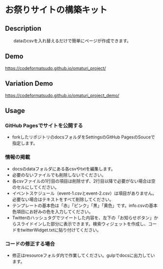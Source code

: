 # お祭りサイトの構築キット

## Description
　　dataのcsvを入れ替えるだけで簡単にページが作成できます。

## Demo
  https://codeformatsudo.github.io/omaturi_project/
		
## Variation Demo
  https://codeformatsudo.github.io/omaturi_project_demo/

## Usage
### GitHub Pagesでサイトを公開する
* forkしたリポジトリのdocsフォルダをSettingsのGitHub PagesのSouceで指定します。

### 情報の掲載
* docsのdataフォルダにある各csvやtxtを編集します。
* 必要のないファイルでも削除しないでください。
* 各csvファイルの1行目の項目は削除せず、2行目以降で必要がない場合は空のセルにしてください。
* イベントスケジュール（event-1.csvとevent-2.csv）は項目がありません。必要ない場合はテキストをすべて削除してください。
* テンプレートの基本色は「赤」「ピンク」「黒」「黄色」です。info.csvの基本色項目にお好みの色を入力してください。
* Twitterのハッシュタグでツイートした内容を、左下の「お知らせボタン」からスライドインした部分に表示できます。検索ウィジェットを作成し、コードをtwitterWidget.txtに貼り付けてください。

### コードの修正する場合
* 修正はresourceフォルダ内で作業してください。gulpでdocsに出力しています。
